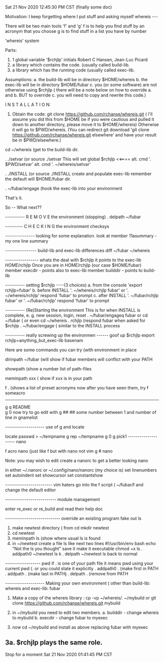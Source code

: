 Sat 21 Nov 2020 12:45:30 PM CST     (finally some doc)

Motivation: I keep forgetting where I put stuff and asking myself
 whereis ---

There will be two main tools  'f' and 'g'
f  is to help you find stuff by an acronym that you choose
g  is to find stuff in a list you have by number

'whereis' system

Parts:
1. 1 global variable '$rchjlp' initials Robert C Hansen, Jean-Luc Picard
2. a library which contains the code.  (usually called build-lib.
3. a library which has the running code (usually called exec-lib.

Assumptions:
 a. the build-lib will be in directory   $HOME/whereis
 b. the exec-lib will be in directory    $HOME/fubar
 c. you (or some software) are not otherwise using $rchjlp
( there will be a note below on how to override a. and b.  BUT
  to override c. you will need to copy and rewrite this code.)

I N S T A L L A T I O N:

1. Obtain the code:   git clone https://github.com/rchanse/whereis.git
( I'll assume you did this from $HOME be if you were cautious and
pulled it down to another directory, please move it to  $HOME/whereis)
Otherwise it will go to $PWD/whereis.  (You can redirect git download
'git clone https://github.com/rchanse/whereis.git elsewhere' and have
your result be in $PWD/elsewhere.)

cd ~/whereis            (get to the build-lib dir.

. ./setvar              (or  source ./setvar
                        This will set global $rchjlp  <<====
                        alt. cmd   '. $PWD/setvar'
                        alt. cmd   '. ~/whereis/setvar'

. ./INSTALL            (or   source ./INSTALL
                        create and populate exec-lib
                        remember the default will  $HOME/fubar dir.

. ~/fubar/engage        (hook the exec-lib into your environment

That's it.

So -- What next??

---------- R E M O V E  the environment (stopping)
. delpath ~/fubar

--------- C H E C K I N G the environment
checksys

--------------- looking for some explanation.
look at member 11asummary - my one line summary

---------------- build-lib and exec-lib differences
diff ~/fubar ~/whereis

----------------- whats the deal with $rchjlp
it points to the exec-lib  $HOME/$rchjlp
Once you are in $HOME/$rchjlp  (our case  $HOME/fubar)
member execdir - points also to exec-lib
member builddir - points to build-lib

---------- setting $rchjlp ----(3 choices)
a. from the console    'export rchjlp=fubar'
b. before INSTALL     '. ~/whereis/rchjlp fubar'           or
                      '. ~/whereis/rchjlp'    respond 'fubar' to prompt
c. after INSTALL      '. ~/fubar/rchjlp fubar'             or
                      '. ~/fubar/rchjlp'      respond 'fubar' to prompt

---------- (Re)Starting the environment
This is for when INSTALL is complete, e. g. new session, login, reset
. ~/fubar/engageq fubar
or
cd ~/fubar     ( or even cd ~/whereis
. rchjlp                       (respond fubar when asked for $rchjlp
. ~/fubar/engage               ( similar to the INSTALL process

---------- really screwing up the environmen ------
goof up  $rchjlp        export rchjlp=anything_but_exec-lib basenam



Here are some commands you can try (with environment in place

dirinpath ~/fubar                 (will show if fubar members will
                                   conflict with your PATH

showpath                          (show a number list of path-files

meminpath xxx                     ( show if xxx is in your path
     
f .                                (shows a list of preset acronyms
now after you have seen them, try f someacro

-----------------
g q README                       
g 0
now try to go edit with g ##    ## some number between 1 and number
of line in gnamelist

-------------------- use of g and locate

locate passwd > ~/tempname
g rep ~/tempname
g 0
g  pick1
-------------------- nano

f acro nano                        (just like f but with nano not vim
g # nano

Note: you may wish to edit create a nanorc to get a better looking nano

in either  ~/.nanorc         or  ~/.config/nano/nanorc
(my choice is)
set linenumbers
set autoindent
set showcursor
set constantshow

------------------------ vim haters 
go into the f script ( ~/fubar/f  and change the default editor 

-------------------------- module management

enter  re_exec  or re_build   and read their help doc

---------------------------- override an existing program 
  fake out ls
1. make newtest directory     ( from cd    mkdir newtest
2. cd newtest
3. meminpath ls                  (show where usual ls is found
4. in ~/newtest  create a file ls like next two lines
#!/usr/bin/env bash
echo "Not the ls you thought"
save it
make it executable   chmod +x ls
. addpath0 ~/newtest
ls                           k
. delpath ~/newtest
ls                    back to normal

------------------ pwd
if . is one of your path file it means pwd
using your current pwd  (.   or you could state it explicitly
. addpath0 .               (make first in PATH
. addpath  .               (make last in PATHj
. delpath .                (remove from PATH


-------------------- Making your own environment ( other than
build-lib: whereis  and  exec-lib: fubar

1. Make a copy of the whereis library :  cp -vp ~/whereis/. ~/mybuild
   or   git clone https://github.com/rchanse/whereis.git  mybuild

2. in ~/mybuild you need to edit two members.
    a. builddir - change whereis to mybuild
    b. execdir  - change fubar to myexec

3. now  cd ~/mybuild and install as above replacing fubar with myexec

3a. $rchjlp plays the same role.
--------------------------------------



Stop for a moment  Sat 21 Nov 2020 01:41:45 PM CST



